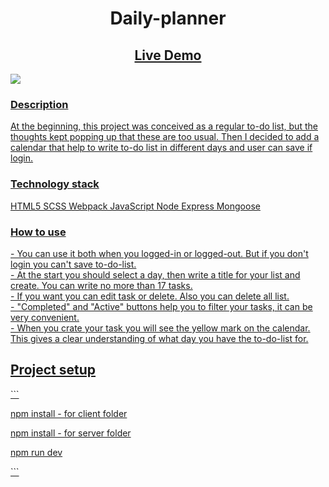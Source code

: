 <h1 align="center"> Daily-planner </h1>

<h2 align="center"><a href="https://daylydo.herokuapp.com/"> Live Demo </h2>
  <img src="https://user-images.githubusercontent.com/59703093/166139409-b4d44570-2e6d-477f-9300-46e0daed3518.png"/>

<h3> Description </h3>

At the beginning, this project was conceived as a regular to-do list, but the thoughts kept popping up that these are too usual. 
Then I decided to add a calendar that help to write to-do list in different days and user can save if login.
  
<h3> Technology stack </h3>
HTML5 SCSS Webpack JavaScript Node Express Mongoose 

<h3> How to use </h3>
- You can use it both when you logged-in or logged-out. But if you don't login you can't save to-do-list.
<br/>
- At the start you should select a day, then write a title for your list and create. 
You can write no more than 17 tasks.
<br/>
- If you want you can edit task or delete. Also you can delete all list.
<br/>
- "Completed" and "Active" buttons help you to filter your tasks, it can be very convenient.
<br/>
- When you crate your task you will see the yellow mark on the calendar. This gives a clear understanding of what day you have the to-do-list for.
 
<h2> Project setup </h2>
```
	<p> npm install - for client folder</p>
	<p> npm install - for server folder</p> 
	<p> npm run dev </p>
	```
	

	
